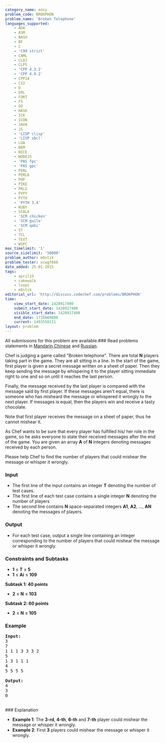 ```yaml
---
category_name: easy
problem_code: BROKPHON
problem_name: 'Broken Telephone'
languages_supported:
    - ADA
    - ASM
    - BASH
    - BF
    - C
    - 'C99 strict'
    - CAML
    - CLOJ
    - CLPS
    - 'CPP 4.3.2'
    - 'CPP 4.9.2'
    - CPP14
    - CS2
    - D
    - ERL
    - FORT
    - FS
    - GO
    - HASK
    - ICK
    - ICON
    - JAVA
    - JS
    - 'LISP clisp'
    - 'LISP sbcl'
    - LUA
    - NEM
    - NICE
    - NODEJS
    - 'PAS fpc'
    - 'PAS gpc'
    - PERL
    - PERL6
    - PHP
    - PIKE
    - PRLG
    - PYPY
    - PYTH
    - 'PYTH 3.4'
    - RUBY
    - SCALA
    - 'SCM chicken'
    - 'SCM guile'
    - 'SCM qobi'
    - ST
    - TCL
    - TEXT
    - WSPC
max_timelimit: '1'
source_sizelimit: '50000'
problem_author: m0stik
problem_tester: xcwgf666
date_added: 25-01-2015
tags:
    - april15
    - cakewalk
    - loops
    - m0stik
editorial_url: 'http://discuss.codechef.com/problems/BROKPHON'
time:
    view_start_date: 1428917400
    submit_start_date: 1428917400
    visible_start_date: 1428917400
    end_date: 1735669800
    current: 1493558111
layout: problem
---
```

All submissions for this problem are available.###  Read problems statements in [Mandarin Chinese](http://www.codechef.com/download/translated/APRIL15/mandarin/BROKPHON.pdf) and [Russian](http://www.codechef.com/download/translated/APRIL15/russian/BROKPHON.pdf).

Chef is judging a game called "Broken telephone". There are total **N** players taking part in the game. They are all sitting in a line. In the start of the game, first player is given a secret message written on a sheet of paper. Then they keep sending the message by whispering it to the player sitting immediate right to one and so on until it reaches the last person.

Finally, the message received by the last player is compared with the message said by first player. If these messages aren't equal, there is someone who has misheard the message or whispered it wrongly to the next player. If messages is equal, then the players win and receive a tasty chocolate.

Note that first player receives the message on a sheet of paper, thus he cannot mishear it.

As Chef wants to be sure that every player has fulfilled his/ her role in the game, so he asks everyone to state their received messages after the end of the game. You are given an array **A** of **N** integers denoting messages received by each person.

Please help Chef to find the number of players that could mishear the message or whisper it wrongly.

### Input

- The first line of the input contains an integer **T** denoting the number of test cases.
- The first line of each test case contains a single integer **N** denoting the number of players
- The second line contains **N** space-separated integers **A1**, **A2**, ..., **AN** denoting the messages of players.

### Output

- For each test case, output a single line containing an integer corresponding to the number of players that could mishear the message or whisper it wrongly.

### Constraints and Subtasks

- **1** ≤ **T** ≤ **5**
- **1** ≤ **Ai** ≤ **109**

**Subtask 1: 40 points**

- **2** ≤ **N** ≤ **103**

**Subtask 2: 60 points**

- **2** ≤ **N** ≤ **105**

### Example

<pre><b>Input:</b>
3
7
1 1 1 3 3 3 2
5
1 3 1 1 1
4
5 5 5 5

<b>Output:</b>
4
3
0

</pre>### Explanation
- **Example 1**: The **3-rd**, **4-th**, **6-th** and **7-th** player could mishear the message or whisper it wrongly.
- **Example 2**: First **3** players could mishear the message or whisper it wrongly.

